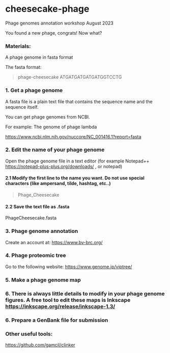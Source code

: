 # cheesecake-phage
Phage genomes annotation workshop August 2023

You found a new phage, congrats! Now what?

### Materials:
A phage genome in fasta format

The fasta format:

>phage-cheesecake
ATGATGATGATGATGGTCCTG

### 1. Get a phage genome

A fasta file is a plain text file that contains the sequence name and the sequence itself.

You can get phage genomes from NCBI.  

For example: The genome of phage lambda  

https://www.ncbi.nlm.nih.gov/nuccore/NC_001416.1?report=fasta

### 2. Edit the name of your phage genome

Open the phage genome file in a text editor (for example Notepad++ https://notepad-plus-plus.org/downloads/ , or notepad)

#### 2.1 Modify the first line to the name you want. Do not use special characters (like ampersand, tilde, hashtag, etc..)

>Phage_Cheesecake

#### 2.2 Save the text file as .fasta

PhageCheesecake.fasta

### 3. Phage genome annotation

Create an account at: https://www.bv-brc.org/

### 4. Phage proteomic tree

Go to the following website: https://www.genome.jp/viptree/

### 5. Make a phage genome map


### 6. There is always little details to modify in your phage genome figures. A free tool to edit these maps is Inkscape https://inkscape.org/release/inkscape-1.3/




### 6. Prepare a GenBank file for submission





### Other useful tools:

https://github.com/gamcil/clinker



